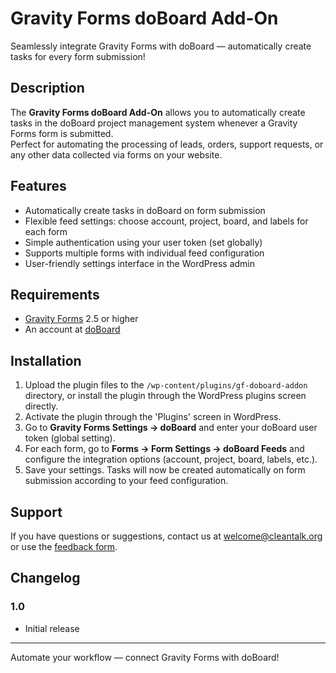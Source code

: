 # Gravity Forms doBoard Add-On

Seamlessly integrate Gravity Forms with doBoard — automatically create tasks for every form submission!

## Description

The **Gravity Forms doBoard Add-On** allows you to automatically create tasks in the doBoard project management system whenever a Gravity Forms form is submitted.  
Perfect for automating the processing of leads, orders, support requests, or any other data collected via forms on your website.

## Features

- Automatically create tasks in doBoard on form submission
- Flexible feed settings: choose account, project, board, and labels for each form
- Simple authentication using your user token (set globally)
- Supports multiple forms with individual feed configuration
- User-friendly settings interface in the WordPress admin

## Requirements

- [Gravity Forms](https://www.gravityforms.com/) 2.5 or higher
- An account at [doBoard](https://doboard.com/)

## Installation

1. Upload the plugin files to the `/wp-content/plugins/gf-doboard-addon` directory, or install the plugin through the WordPress plugins screen directly.
2. Activate the plugin through the 'Plugins' screen in WordPress.
3. Go to **Gravity Forms Settings → doBoard** and enter your doBoard user token (global setting).
4. For each form, go to **Forms → Form Settings → doBoard Feeds** and configure the integration options (account, project, board, labels, etc.).
5. Save your settings. Tasks will now be created automatically on form submission according to your feed configuration.

## Support

If you have questions or suggestions, contact us at [welcome@cleantalk.org](mailto:welcome@cleantalk.org) or use the [feedback form](https://doboard.com/).

## Changelog

### 1.0
- Initial release

---

Automate your workflow — connect Gravity Forms with doBoard!